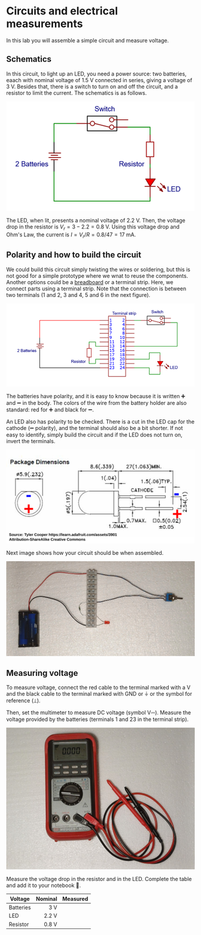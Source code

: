 # Circuits and electrical measurements

In this lab you will assemble a simple circuit and measure voltage.

## Schematics

In this circuit, to light up an LED, you need a power source: two batteries, eaach with nominal voltage of 1.5 V connected in series, giving a voltage of 3 V. Besides that, there is a switch to turn on and off the circuit, and a resistor to limit the current. The schematics is as follows.

![](img/circuit/schematics-circuit-led.png)

The LED, when lit, presents a nominal voltage of 2.2 V. Then, the voltage drop in the resistor is $V_r=3 - 2.2 = 0.8$ V. Using this voltage drop and Ohm's Law, the current is $I=V_r/R=0.8/47=17$ mA.

## Polarity and how to build the circuit

We could build this circuit simply twisting the wires or soldering, but this is not good for a simple prototype where we wnat to reuse the components. Another options could be a [breadboard](https://en.wikipedia.org/wiki/Breadboard) or a terminal strip. Here, we connect parts using a terminal strip. Note that the connection is between two terminals (1 and 2, 3 and 4, 5 and 6 in the next figure).

![](img/circuit/schematics-circuit-led-terminal-strip.png)

The batteries have polarity, and it is easy to know because it is written :heavy_plus_sign: and :heavy_minus_sign: in the body. The colors of the wire from the battery holder are also standard: red for :heavy_plus_sign: and black for :heavy_minus_sign:.

An LED also has polarity to be checked. There is a cut in the LED cap for the cathode (:heavy_minus_sign: polarity), and the terminal should also be a bit shorter. If not easy to identify, simply build the circuit and if the LED does not turn on, invert the terminals.

![](img/circuit/led-dimension-polarity.svg)

Next image shows how your circuit should be when assembled.

![](img/circuit/circuit-in-terminal-strip.jpg)

## Measuring voltage
To measure voltage, connect the red cable to the terminal marked with a V and the black cable to the terminal marked with GND or ⏚ or the symbol for reference (⊥).

Then, set the multimeter to measure DC voltage (symbol V⎓). Measure the voltage provided by the batteries (terminals 1 and 23 in the terminal strip).

![](img/circuit/multimeter.jpg)

Measure the voltage drop in the resistor and in the LED. Complete the table and add it to your notebook :notebook:.

|Voltage  |Nominal|Measured |
|---------|------:|--------:|
|Batteries| 3 V   |         |
|LED      | 2.2 V |         |
|Resistor | 0.8 V |         |
